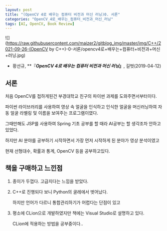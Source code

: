 ```yaml
---
layout: post
title: "(OpenCV 4로 배우는 컴퓨터 비전과 머신 러닝)0. 서론"
categories: "OpenCV_4로_배우는_컴퓨터_비전과_머신_러닝"
tags: [AI, OpenCV, Book Review]
---
```


![](https://raw.githubusercontent.com/maizer2/gitblog_img/master/img/C++/2021-09-26-(OpenCV by C++)-0-서론/opencv4로+배우는+컴퓨터+비전과+머신+러닝.jpg)

* 황선규, **『***OpenCV 4로 배우는 컴퓨터 비전과 머신 러닝*』**, 길벗(2019-04-12)

  

## 서론

처음 OpenCV를 접하게된건 부경대학교 친구의 파이썬 과제를 도와주면서부터이다.

파이썬 라이브러리를 사용하여 영상 속 얼굴을 인식하고 인식한 얼굴을 머신러닝하여 자동 얼굴 라벨링 및 이름을 보여주는 프로그램이였다.

그때만해도 JSP를 사용하여 Spring 기초 공부를 할 때라 AI공부는 할 생각조차 안하고있었다.

하지만 AI 분야를 공부하기 시작하면서 가장 먼저 시작하게 된 분야가 영상 분석이였고

현재 선형대수, 확률과 통계, OpenCV 등을 공부하고있다.



## 책을 구매하고 느낀점

1. 종이가 두껍다. 고급지다는 느낌을 받았다.

2. C++로 진행되다 보니 Python의 굴레에서 벗어났다.

   하지만 언어가 다르니 통합관리하기가 어렵다는 단점이 있고

3. 평소에 CLion으로 개발하였지만 책에는 Visual Studio로 설명하고 있다.

   CLion에 적용하는 방법을 공부중이다..

